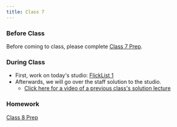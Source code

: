 ```yaml
---
title: Class 7
---
```


### Before Class
Before coming to class, please complete [Class 7 Prep](../class7-prep).

### During Class
* First, work on today's studio: [FlickList 1](../../materials/studios/flicklist1)
* Afterwards, we will go over the staff solution to the studio.
    * [Click here for a video of a previous class's solution lecture][solution-vid] 

### Homework
[Class 8 Prep](../class8-prep)


[solution-vid]: https://youtu.be/elnqgp3J2Ow
